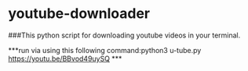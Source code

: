 # youtube-downloader
###This python script for downloading youtube videos in your terminal.

***run via using this following command:python3 u-tube.py https://youtu.be/BBvod49uySQ ***
